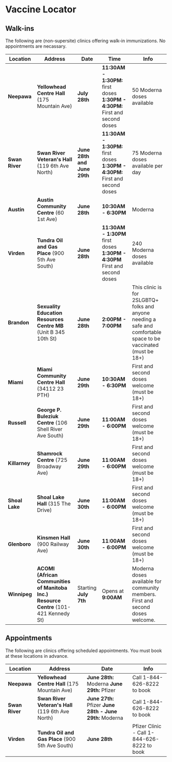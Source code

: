 # Vaccine Locator

## Walk-ins

The following are (non-supersite) clinics offering walk-in immunizations.  No appointments are necassary.  


Location | Address | Date | Time | Info
--- | --- | --- | --- | --- 
**Neepawa** | **Yellowhead Centre Hall** (175 Mountain Ave) | **July 28th** | **11:30AM - 1:30PM:** first doses **1:30PM - 4:30PM:** First and second doses | 50 Moderna doses available
**Swan River** | **Swan River Veteran's Hall** (119 6th Ave North) | **June 28th and June 29th** | **11:30AM - 1:30PM:** first doses **1:30PM - 4:30PM:** First and second doses | 75 Moderna doses available per day
**Austin** | **Austin Community Centre** (60 1st Ave) | **June 28th** | **10:30AM - 6:30PM** | Moderna
**Virden** | **Tundra Oil and Gas Place** (900 5th Ave South) | **June 28th** | **11:30AM - 1:30PM** first doses **1:30PM - 4:30PM** First and second doses | 240 Moderna doses available
**Brandon** | **Sexuality Education Resources Centre MB** (Unit B 345 10th St) | **June 28th** | **2:00PM - 7:00PM** | This clinic is for 2SLGBTQ+ folks and anyone needing a safe and comfortable space to be vaccinated (must be 18+)
**Miami** | **Miami Community Centre Hall** (34112 23 PTH) | **June 29th** | **10:30AM - 6:30PM** | First and second doses welcome (must be 18+)
**Russell** | **George P. Buleziuk Centre** (106 Shell River Ave South) | **June 29th** | **11:00AM - 6:00PM** | First and second doses welcome (must be 18+)
**Killarney** | **Shamrock Centre** (725 Broadway Ave) | **June 29th** | **11:00AM - 6:00PM** | First and second doses welcome (must be 18+)
**Shoal Lake** | **Shoal Lake Hall** (315 The Drive) | **June 30th** | **11:00AM - 6:00PM** | First and second doses welcome (must be 18+)
**Glenboro** | **Kinsmen Hall** (900 Railway Ave) | **June 30th** | **11:00AM - 6:00PM** | First and second doses welcome (must be 18+)
**Winnipeg** | **ACOMI (African Communities of Manitoba Inc.) Resource Centre** (101-421 Kennedy St) | Starting **July 7th** | Opens at **9:00AM** | Moderna doses available for community members. First and second doses welcome.

## Appointments

The following are clinics offering scheduled appointments.  You must book at these locations in advance.

Location | Address | Date| Info
--- | --- | --- | ---
**Neepawa** | **Yellowhead Centre Hall** (175 Mountain Ave)| **June 28th:** Moderna **June 29th:** Pfizer | Call 1-844-626-8222 to book
**Swan River** | **Swan River Veteran's Hall** (119 6th Ave North) | **June 27th:** Pfizer **June 28th - June 29th:** Moderna | Call 1-844-626-8222 to book
**Virden** | **Tundra Oil and Gas Place** (900 5th Ave South) | **June 28th** | Pfizer Clinic - Call 1-844-626-8222 to book



